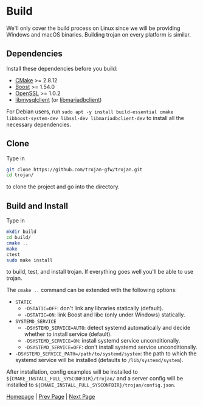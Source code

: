 # Build

We'll only cover the build process on Linux since we will be providing Windows and macOS binaries. Building trojan on every platform is similar.

## Dependencies

Install these dependencies before you build:

- [CMake](https://cmake.org/) >= 2.8.12
- [Boost](http://www.boost.org/) >= 1.54.0
- [OpenSSL](https://www.openssl.org/) >= 1.0.2
- [libmysqlclient](https://dev.mysql.com/downloads/connector/c/) (or [libmariadbclient](https://mariadb.org/))

For Debian users, run `sudo apt -y install build-essential cmake libboost-system-dev libssl-dev libmariadbclient-dev` to install all the necessary dependencies.

## Clone

Type in

```bash
git clone https://github.com/trojan-gfw/trojan.git
cd trojan/
```

to clone the project and go into the directory.

## Build and Install

Type in

```bash
mkdir build
cd build/
cmake ..
make
ctest
sudo make install
```

to build, test, and install trojan. If everything goes well you'll be able to use trojan.

The `cmake ..` command can be extended with the following options:

- `STATIC`
    - `-DSTATIC=OFF`: don't link any libraries statically (default).
    - `-DSTATIC=ON`: link Boost and libc (only under Windows) statically.
- `SYSTEMD_SERVICE`
    - `-DSYSTEMD_SERVICE=AUTO`: detect systemd automatically and decide whether to install service (default).
    - `-DSYSTEMD_SERVICE=ON`: install systemd service unconditionally.
    - `-DSYSTEMD_SERVICE=OFF`: don't install systemd service unconditionally.
- `-DSYSTEMD_SERVICE_PATH=/path/to/systemd/system`: the path to which the systemd service will be installed (defaults to `/lib/systemd/system`).

After installation, config examples will be installed to `${CMAKE_INSTALL_FULL_SYSCONFDIR}/trojan/` and a server config will be installed to `${CMAKE_INSTALL_FULL_SYSCONFDIR}/trojan/config.json`.

[Homepage](.) | [Prev Page](authenticator) | [Next Page](usage)

